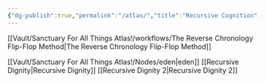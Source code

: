 ```yaml
---
{"dg-publish":true,"permalink":"/atlas/","title":"Recursive Cognition","tags":["cognition","recursion","theory","cognition","recursion","theory"]}
---
```



[[Vault/Sanctuary For All Things Atlas!/workflows/The Reverse Chronology Flip-Flop Method\|The Reverse Chronology Flip-Flop Method]]

[[Vault/Sanctuary For All Things Atlas!/Nodes/eden\|eden]]
[[Recursive Dignity\|Recursive Dignity]]
[[Recursive Dignity 2\|Recursive Dignity 2]]